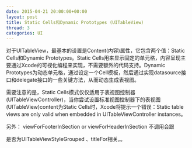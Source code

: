 ```yaml
---
date: 2015-04-21 20:00:00+00:00
layout: post
title: Static Cells和Dynamic Prototypes (UITableView)
thread: 3
categories: UI
---
```


对于UITableView，最基本的设置是Content(内容)属性，它包含两个值：Static Cells和Dynamic Prototypes。Static Cells用来显示固定的单元格，内容呈现主要通过Xcode的可视化编程来实现，不需要额外的代码支持。Dynamic Prototypes为动态单元格，通过设定一个Cell模板，然后通过实现datasource接口和delegate接口的一些关键方法，从而动态生成表视图。

需要注意的是，Static Cells模式仅仅适用于表视图控制器(UITableViewController)，当你尝试设置标准视图控制器下的表视图(UITableView)content为Static Cells时，Xcode将提示一个错误：Static table views are only valid when embedded in UITableViewController instances。

另外：
viewForFooterInSection or viewForHeaderInSection 不调用会跟

是否为UITableViewStyleGrouped 、titleFor相关。。